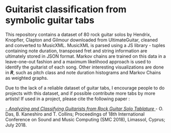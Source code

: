 <h1>Guitarist classification from symbolic guitar tabs</h1>

<p>
This repository contains a dataset of 80 rock guitar solos by Hendrix, Knopfler, Clapton and Gilmour downloaded from UltimateGuitar, cleaned and converted to MusicXML. MusicXML is parsed using a JS library - tuples containing note duration, transposed fret and string information are ultimately stored in JSON format. Markov chains are trained on this data in a leave-one-out fashion and a maximum likelihood approach is used to identify the guitarist of each song. Other interesting visualizations are done in <b><i>R</b></i>, such as pitch class and note duration histograms and Markov Chains as weighted graphs.
</p>
<p>Due to the lack of a reliable dataset of guitar tabs, I encourage people to do projects with this dataset, and if possible contribute more tabs by more artists! If used in a project, please cite the following paper :

<a href = "https://ccrma.stanford.edu/~orchi/Documents/smc-2018.pdf"> - <i>Analyzing and Classifying Guitarists from Rock Guitar Solo Tablature</i> </a> - O. Das, B. Kaneshiro and T. Collins; Proceedings of 18th International Conference on Sound and Music Computing (SMC 2018), Limassol, Cyprus; July 2018.</a>

</p>


